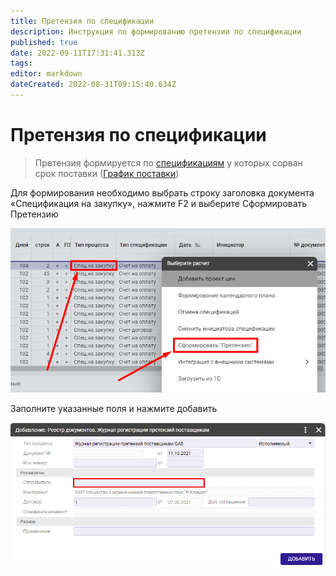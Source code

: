 ```yaml
---
title: Претензия по спецификации
description: Инструкция по формированию претензии по спецификации
published: true
date: 2022-09-11T17:31:41.313Z
tags: 
editor: markdown
dateCreated: 2022-08-31T09:15:40.634Z
---
```


# Претензия по спецификации

>Претензия формируется по [спецификациям](../../../../upravlenie-zakupkami/specifikaciya/) у которых сорван срок поставки ([График поставки](../../../../upravlenie-zakupkami/specifikaciya/formirovanie-grafika-postavki.md))


Для формирования необходимо выбрать строку заголовка документа «Спецификация на закупку», нажмите F2 и выберите Сформировать Претензию

![](<../../../../assets/unknown (14).png>)

Заполните указанные поля и нажмите добавить

![](<../../../../assets/unknown (26).png>)

